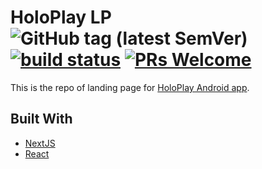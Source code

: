 # HoloPlay LP ![GitHub tag (latest SemVer)](https://img.shields.io/github/v/tag/stephane-r/HoloPlay) [![build status](https://img.shields.io/travis/stephane-r/HoloPlay/master.svg?style=flat-square)](https://travis-ci.org/stephane-r/HoloPlay) [![PRs Welcome](https://img.shields.io/badge/PRs-welcome-brightgreen.svg)](https://reactjs.org/docs/how-to-contribute.html#your-first-pull-request)

This is the repo of landing page for [HoloPlay Android app](https://github.com/stephane-r/HoloPlay).

## Built With

-   [NextJS](https://facebook.github.io/react-native/)
-   [React](https://facebook.github.io/react-native/)
